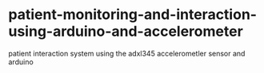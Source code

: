 # patient-monitoring-and-interaction-using-arduino-and-accelerometer
patient interaction system using the adxl345 accelerometler sensor and arduino
